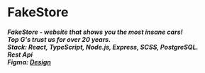 # FakeStore

***FakeStore - website that shows you the most insane cars!<br/>
Top G's trust us for over 20 years.<br/>
Stack: React, TypeScript, Node.js, Express, SCSS, PostgreSQL.<br/>
Rest Api<br/>
Figma: [Design](https://www.figma.com/file/NSWJ4okPtl5Sb1EZbLcjww/Untitled?node-id=0%3A1&t=aZPMt9jHaS0wDSBO-1)***
